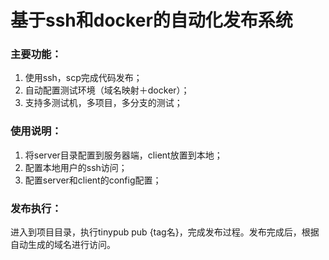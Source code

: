 # 基于ssh和docker的自动化发布系统

### 主要功能：
1. 使用ssh，scp完成代码发布；
2. 自动配置测试环境（域名映射＋docker）；
3. 支持多测试机，多项目，多分支的测试；

### 使用说明：
1. 将server目录配置到服务器端，client放置到本地；
2. 配置本地用户的ssh访问；
3. 配置server和client的config配置；

### 发布执行：
进入到项目目录，执行tinypub pub {tag名}，完成发布过程。发布完成后，根据自动生成的域名进行访问。

